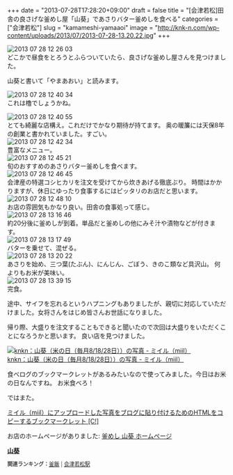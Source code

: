 +++
date = "2013-07-28T17:28:20+09:00"
draft = false
title = "[会津若松]田舎の良さげな釜めし屋「山葵」であさりバター釜めしを食べる"
categories = ["会津若松"]
slug = "kamameshi-yamaaoi"
image = "http://knk-n.com/wp-content/uploads/2013/07/2013-07-28-13.20.22.jpg"
+++

<div class="center"><img alt="2013 07 28 12 26 03" src="https://knk-n.com/images/2013/07/2013-07-28-12.26.03.jpg" title="2013-07-28 12.26.03.jpg" border="0" width="" height="" /></div>
どこかで昼食をとろうとふらついていたら、良さげな釜めし屋さんを見つけました。

山葵と書いて「やまあおい」と読みます。<!--more--><div class="center"><img alt="2013 07 28 12 40 34" src="https://knk-n.com/images/2013/07/2013-07-28-12.40.34.jpg" title="2013-07-28 12.40.34.jpg" border="0" width="" height="" /></div>
これは櫓でしょうかね。

<div class="center"><img alt="2013 07 28 12 40 55" src="https://knk-n.com/images/2013/07/2013-07-28-12.40.55.jpg" title="2013-07-28 12.40.55.jpg" border="0" width="" height="" /></div>
とても綺麗な店構え。これだけでかなり期待が持てます。
奥の暖簾には天保8年の創業と書かれていました。すごい。

<div class="center"><img alt="2013 07 28 12 42 34" src="https://knk-n.com/images/2013/07/2013-07-28-12.42.34.jpg" title="2013-07-28 12.42.34.jpg" border="0" width="" height="" /></div>
豊富なメニュー。

<div class="center"><img alt="2013 07 28 12 45 21" src="https://knk-n.com/images/2013/07/2013-07-28-12.45.21.jpg" title="2013-07-28 12.45.21.jpg" border="0" width="" height="" /></div>
旬のおすすめのあさりバター釜めしを食べます。

<div class="center"><img alt="2013 07 28 12 46 45" src="https://knk-n.com/images/2013/07/2013-07-28-12.46.45.jpg" title="2013-07-28 12.46.45.jpg" border="0" width="" height="" /></div>
会津産の特選コシヒカリを注文を受けてから炊きあげる徹底ぶり。
時間はかかりますが、休日にゆったり食事するにはピッタリのお店だと思います。

<div class="center"><img alt="2013 07 28 12 48 10" src="https://knk-n.com/images/2013/07/2013-07-28-12.48.10.jpg" title="2013-07-28 12.48.10.jpg" border="0" width="" height="" /></div>
お店の雰囲気もかなり良い。田舎の食事処って感じ。

<div class="center"><img alt="2013 07 28 13 16 46" src="https://knk-n.com/images/2013/07/2013-07-28-13.16.46.jpg" title="2013-07-28 13.16.46.jpg" border="0" width="" height="" /></div>
約20分後に釜めしが到着。単品だと釜めしの他にみそ汁や漬物などが付きます。

<div class="center"><img alt="2013 07 28 13 17 49" src="https://knk-n.com/images/2013/07/2013-07-28-13.17.49.jpg" title="2013-07-28 13.17.49.jpg" border="0" width="" height="" /></div>
バターを乗せて、混ぜる。

<div class="center"><img src="https://knk-n.com/images/2013/07/2013-07-28-13.20.22.jpg" alt="2013 07 28 13 20 22" title="2013-07-28 13.20.22.jpg" border="0" width="" height="" /></div>
あさりを始め、三つ葉(たぶん)、にんじん、ごぼう、きのこ類など具沢山。
何よりもお米が美味い。

<div class="center"><img src="https://knk-n.com/images/2013/07/2013-07-28-13.39.15.jpg" alt="2013 07 28 13 39 15" title="2013-07-28 13.39.15.jpg" border="0" width="" height="" /></div>
完食。


途中、サイフを忘れるというハプニングもありましたが、親切に対応していただけました。女将さんをはじめ皆さんお世話になりました。

帰り際、大盛りを注文することもできると聞いたので次回は大盛りをいただくことになろうかと思います。
良い店を見つけました。

<a href="http://miil.me/p/18mlo" target="_blank" title="knkn：山葵（米の日（毎月8/18/28日））の写真 - ミイル（miil）"><img src="http://miil.me/p/18mlo.jpeg?size=480" alt="knkn：山葵（米の日（毎月8/18/28日））の写真 - ミイル（miil）" /></a><br /><a href="http://miil.me/p/18mlo" target="_blank">knkn：山葵（米の日（毎月8/18/28日））の写真 - ミイル（miil）</a>

食べログのブックマークレットがあるみたいなので使ってみました。今日はお米の日なんですね。
お米食べろ！

ではまた。

<p><a  class="external" href="http://creazy.net/2012/12/copy_miil_tag_bookmarklet.html" target="_blank">ミイル（miil）にアップロードした写真をブログに貼り付けるためのHTMLをコピーするブックマークレット [C!]</a></p>

<p>お店のホームページがありました: <a  class="external" href="http://www.the-timely.com/yamaaoi/" target="_blank">釜めし 山葵 ホームページ</a></p>

<div><strong><a href="http://tabelog.com/fukushima/A0705/A070501/7000838/" target="_blank">山葵</a></strong><br><script src="http://tabelog.com/badge/google_badge?rcd=7000838" type="text/javascript" charset="utf-8"></script></div><p style="color:#444444; font-size:12px;"><strong>関連ランキング：</strong><a href="http://tabelog.com/RC019909/">釜飯</a> | <a href="http://tabelog.com/fukushima/A0705/A070501/R42/">会津若松駅</a></p>
